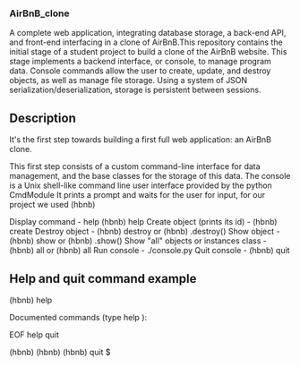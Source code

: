 ### AirBnB_clone
A complete web application, integrating database storage, a back-end API, and front-end interfacing in a clone of AirBnB.This repository contains the initial stage of a student project to build a clone of the AirBnB website. This stage implements a backend interface, or console, to manage program data. Console commands allow the user to create, update, and destroy objects, as well as manage file storage. Using a system of JSON serialization/deserialization, storage is persistent between sessions.
## Description

It's the first step towards building a first full web application: an AirBnB clone. 

This first step consists of a custom command-line interface for data management, and the base classes for the storage of this data.
The console is a Unix shell-like command line user interface provided by the python CmdModule It prints a prompt and waits for the user for input, for our project we used (hbnb)


Display command - help	(hbnb) help <command>
Create object (prints its id)	- (hbnb) create <class>
Destroy object - (hbnb) destroy <class> <id> or (hbnb) <class>.destroy(<id>)
Show object	- (hbnb) show <class> <id> or (hbnb) <class>.show(<id>)
Show "all" objects or instances class	- (hbnb) all or (hbnb) all <class>
Run console -	./console.py
Quit console - (hbnb) quit

  
## Help and quit command example

(hbnb) help

Documented commands (type help <topic>):
  
EOF  help  quit

(hbnb) 
(hbnb) 
(hbnb) quit
$
